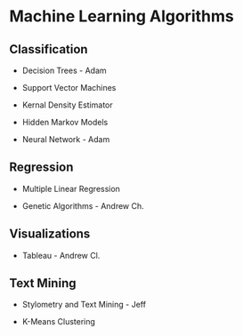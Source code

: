 # Machine Learning Algorithms

## Classification

* Decision Trees - Adam

* Support Vector Machines

* Kernal Density Estimator

* Hidden Markov Models

* Neural Network - Adam

## Regression

* Multiple Linear Regression

* Genetic Algorithms - Andrew Ch.

## Visualizations

* Tableau - Andrew Cl. 

## Text Mining

* Stylometry and Text Mining - Jeff

* K-Means Clustering
